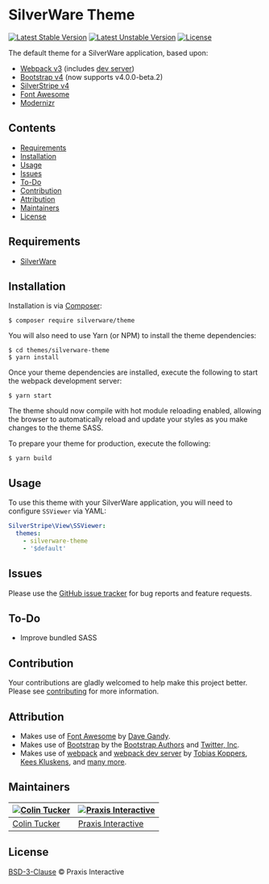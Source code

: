 # SilverWare Theme

[![Latest Stable Version](https://poser.pugx.org/silverware/theme/v/stable)](https://packagist.org/packages/silverware/theme)
[![Latest Unstable Version](https://poser.pugx.org/silverware/theme/v/unstable)](https://packagist.org/packages/silverware/theme)
[![License](https://poser.pugx.org/silverware/theme/license)](https://packagist.org/packages/silverware/theme)

The default theme for a SilverWare application, based upon:

- [Webpack v3][webpack] (includes [dev server][webpack-dev-server])
- [Bootstrap v4][bootstrap] (now supports v4.0.0-beta.2)
- [SilverStripe v4][silverstripe]
- [Font Awesome][font-awesome]
- [Modernizr][modernizr]

## Contents

- [Requirements](#requirements)
- [Installation](#installation)
- [Usage](#usage)
- [Issues](#issues)
- [To-Do](#to-do)
- [Contribution](#contribution)
- [Attribution](#attribution)
- [Maintainers](#maintainers)
- [License](#license)

## Requirements

- [SilverWare][silverware]

## Installation

Installation is via [Composer][composer]:

```
$ composer require silverware/theme
```

You will also need to use Yarn (or NPM) to install the theme dependencies:

```
$ cd themes/silverware-theme
$ yarn install
```

Once your theme dependencies are installed, execute the following to start the webpack development server:

```
$ yarn start
```

The theme should now compile with hot module reloading enabled, allowing the browser to automatically reload
and update your styles as you make changes to the theme SASS.

To prepare your theme for production, execute the following:

```
$ yarn build
```

## Usage

To use this theme with your SilverWare application, you will need to configure `SSViewer` via YAML:

```yaml
SilverStripe\View\SSViewer:
  themes:
    - silverware-theme
    - '$default'
```

## Issues

Please use the [GitHub issue tracker][issues] for bug reports and feature requests.

## To-Do

- Improve bundled SASS

## Contribution

Your contributions are gladly welcomed to help make this project better.
Please see [contributing](CONTRIBUTING.md) for more information.

## Attribution

- Makes use of [Font Awesome][font-awesome] by [Dave Gandy](https://github.com/davegandy).
- Makes use of [Bootstrap][bootstrap] by the
  [Bootstrap Authors](https://github.com/twbs/bootstrap/graphs/contributors)
  and [Twitter, Inc](https://twitter.com).
- Makes use of [webpack][webpack] and [webpack dev server][webpack-dev-server]
  by [Tobias Koppers](https://github.com/sokra), [Kees Kluskens](https://github.com/SpaceK33z),
  and [many more](https://github.com/webpack/webpack/graphs/contributors).

## Maintainers

[![Colin Tucker](https://avatars3.githubusercontent.com/u/1853705?s=144)](https://github.com/colintucker) | [![Praxis Interactive](https://avatars2.githubusercontent.com/u/1782612?s=144)](https://www.praxis.net.au)
---|---
[Colin Tucker](https://github.com/colintucker) | [Praxis Interactive](https://www.praxis.net.au)

## License

[BSD-3-Clause](LICENSE.md) &copy; Praxis Interactive

[silverware]: https://github.com/praxisnetau/silverware
[composer]: https://getcomposer.org
[issues]: https://github.com/praxisnetau/silverware-theme/issues
[webpack]: https://github.com/webpack/webpack
[webpack-dev-server]: https://github.com/webpack/webpack-dev-server
[font-awesome]: http://fontawesome.io
[bootstrap]: http://getbootstrap.com/
[silverstripe]: https://github.com/silverstripe/silverstripe-framework
[modernizr]: https://modernizr.com
